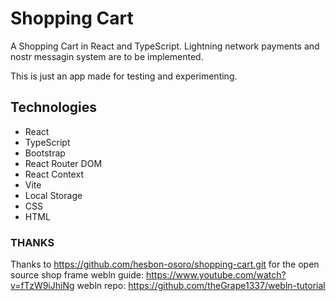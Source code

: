 # Shopping Cart

A Shopping Cart in React and TypeScript.
Lightning network payments and nostr messagin system are to be implemented.

This is just an app made for testing and experimenting.

## Technologies

- React
- TypeScript
- Bootstrap
- React Router DOM
- React Context
- Vite
- Local Storage
- CSS
- HTML

### THANKS

Thanks to https://github.com/hesbon-osoro/shopping-cart.git
for the open source shop frame
webln guide: https://www.youtube.com/watch?v=fTzW9iJhiNg
webln repo: https://github.com/theGrape1337/webln-tutorial
